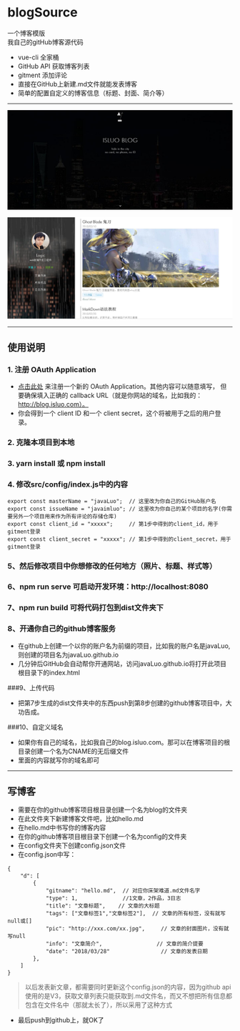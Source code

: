 # blogSource
一个博客模版<br/>
我自己的gitHub博客源代码

- vue-cli 全家桶
- GitHub API 获取博客列表
- gitment 添加评论
- 直接在GitHub上新建.md文件就能发表博客
- 简单的配置自定义的博客信息（标题、封面、简介等）

---


![a](https://github.com/javaLuo/blogSource/blob/master/public/a.jpg)

![b](https://github.com/javaLuo/blogSource/blob/master/public/b.jpg)

---

## 使用说明

### 1. 注册 OAuth Application
    
- <a href="https://github.com/settings/applications/new" target="_blank">点击此处</a> 来注册一个新的 OAuth Application。其他内容可以随意填写，
但要确保填入正确的 callback URL（就是你网站的域名，比如我的： http://blog.isluo.com）。
- 你会得到一个 client ID 和一个 client secret，这个将被用于之后的用户登录。

### 2. 克隆本项目到本地

### 3. yarn install 或 npm install

### 4. 修改src/config/index.js中的内容
```
export const masterName = "javaLuo";  // 这里改为你自己的GitHub账户名
export const issueName = "javaimluo"; // 这里改为你自己的某个项目的名字(你需要另外一个项目用来作为所有评论的存储仓库)
export const client_id = "xxxxx";     // 第1步中得到的client_id，用于gitment登录
export const client_secret = "xxxxx"; // 第1步中得到的client_secret，用于gitment登录

```

### 5、然后修改项目中你想修改的任何地方（照片、标题、样式等）

### 6、npm run serve 可启动开发环境：http://localhost:8080

### 7、npm run build 可将代码打包到dist文件夹下

### 8、开通你自己的github博客服务

- 在github上创建一个以你的账户名为前缀的项目，比如我的账户名是javaLuo,则创建的项目名为javaLuo.github.io
- 几分钟后GitHub会自动帮你开通网站，访问javaLuo.github.io将打开此项目根目录下的index.html

###9、上传代码
- 把第7步生成的dist文件夹中的东西push到第8步创建的github博客项目中，大功告成。

###10、自定义域名
- 如果你有自己的域名，比如我自己的blog.isluo.com。那可以在博客项目的根目录创建一个名为CNAME的无后缀文件
- 里面的内容就写你的域名即可

---

## 写博客

- 需要在你的github博客项目根目录创建一个名为blog的文件夹
- 在此文件夹下新建博客文件吧，比如hello.md
- 在hello.md中书写你的博客内容
- 在你的github博客项目根目录下创建一个名为config的文件夹
- 在config文件夹下创建config.json文件
- 在config.json中写：
```
{
    "d": [
        {
            "gitname": "hello.md",  // 对应你床架难道.md文件名字
            "type": 1,              //1文章，2作品，3日志
            "title": "文章标题",    // 文章的大标题
            "tags": ["文章标签1","文章标签2"],  // 文章的所有标签，没有就写null或[]
            "pic": "http://xxx.com/xx.jpg",     // 文章的封面图片，没有就写null
            "info": "文章简介",                 // 文章的简介提要
            "date": "2018/03/28"                // 文章的发表日期
        },
    ]
}

```
> 以后发表新文章，都需要同时更新这个config.json的内容，因为github api使用的是V3，获取文章列表只能获取到.md文件名，而又不想把所有信息都包含在文件名中（那就太长了），所以采用了这种方式

- 最后push到github上，就OK了
